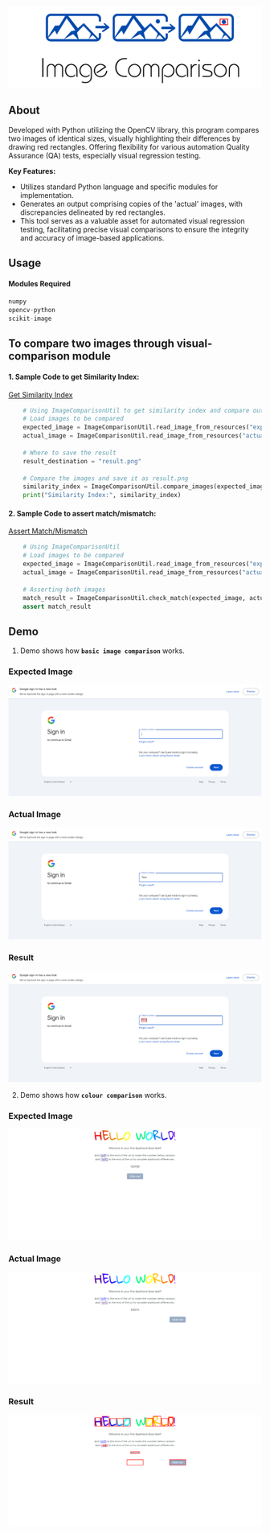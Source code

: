 ![logo-trans](https://github.com/BASILAHAMED/visual-comparison/raw/main/logo.png)

## About
Developed with Python utilizing the OpenCV library, this program compares two images of identical sizes, visually highlighting their differences by drawing red rectangles. Offering flexibility for various automation Quality Assurance (QA) tests, especially visual regression testing.

**Key Features:**

* Utilizes standard Python language and specific modules for implementation.
* Generates an output comprising copies of the 'actual' images, with discrepancies delineated by red rectangles.
* This tool serves as a valuable asset for automated visual regression testing, facilitating precise visual comparisons to ensure the integrity and accuracy of image-based applications. 

## Usage

#### Modules Required
```python
numpy
opencv-python
scikit-image
```

## To compare two images through visual-comparison module

#### 1. Sample Code to get Similarity Index:

[Get Similarity Index](https://github.com/BASILAHAMED/visual-comparison/blob/main/get_similarity_index.py)

```python
    # Using ImageComparisonUtil to get similarity index and compare output image
    # Load images to be compared
    expected_image = ImageComparisonUtil.read_image_from_resources("expected.png")
    actual_image = ImageComparisonUtil.read_image_from_resources("actual.png")
    
    # Where to save the result 
    result_destination = "result.png"
    
    # Compare the images and save it as result.png
    similarity_index = ImageComparisonUtil.compare_images(expected_image, actual_image, result_destination)
    print("Similarity Index:", similarity_index)
```

#### 2. Sample Code to assert match/mismatch:

[Assert Match/Mismatch](https://github.com/BASILAHAMED/visual-comparison/blob/main/asserting_match.py)

```python
    # Using ImageComparisonUtil
    # Load images to be compared
    expected_image = ImageComparisonUtil.read_image_from_resources("expected.png")
    actual_image = ImageComparisonUtil.read_image_from_resources("actual.png")
    
    # Asserting both images
    match_result = ImageComparisonUtil.check_match(expected_image, actual_image)
    assert match_result
```

## Demo
1. Demo shows how **`basic image comparison`** works.

### Expected Image
![expected](https://github.com/BASILAHAMED/visual-comparison/raw/main/sample_images/basic%20comparison/expected.png)

### Actual Image
![actual](https://github.com/BASILAHAMED/visual-comparison/raw/main/sample_images/basic%20comparison/actual.png) 

### Result
![result](https://github.com/BASILAHAMED/visual-comparison/raw/main/sample_images/basic%20comparison/result.png)


2. Demo shows how **`colour comparison`** works.
### Expected Image
![expected](https://github.com/BASILAHAMED/visual-comparison/raw/main/sample_images/colour%20comparison/expected.jpg)

### Actual Image
![actual](https://github.com/BASILAHAMED/visual-comparison/raw/main/sample_images/colour%20comparison/actual.png)

### Result
![result](https://github.com/BASILAHAMED/visual-comparison/raw/main/sample_images/colour%20comparison/result.png)

